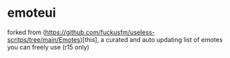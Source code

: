 # emoteui
forked from (https://github.com/fuckusfm/useless-scritps/tree/main/Emotes)[this], a curated and auto updating list of emotes you can freely use (r15 only)
